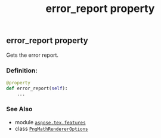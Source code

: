 ﻿---
title: error_report property
second_title: Aspose.TeX for Python via .NET API References
description: 
type: docs
weight: 40
url: /python-net/aspose.tex.features/pngmathrendereroptions/error_report/
is_root: false
---

## error_report property


Gets the error report.
### Definition:
```python
@property
def error_report(self):
    ...
```

### See Also
* module [`aspose.tex.features`](../../)
* class [`PngMathRendererOptions`](/tex/python-net/aspose.tex.features/pngmathrendereroptions)
